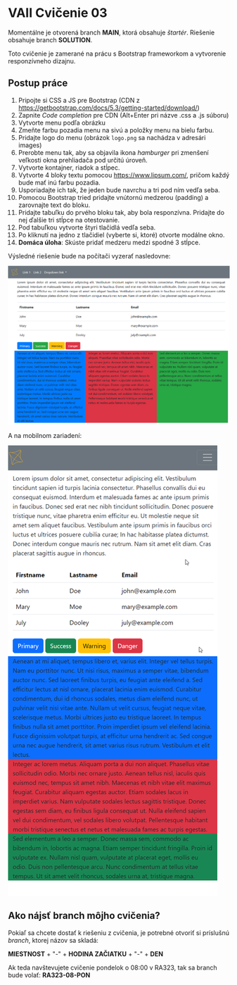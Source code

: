 # VAII Cvičenie 03
Momentálne je otvorená branch __MAIN__, ktorá obsahuje _štartér_. Riešenie obsahuje branch  __SOLUTION__.

Toto cvičenie je zamerané na prácu s Bootstrap frameworkom a vytvorenie responzívneho dizajnu.

##  Postup práce 

1. Pripojte si CSS a JS pre Bootstrap (CDN z https://getbootstrap.com/docs/5.3/getting-started/download/)
2. Zapnite *Code completion* pre CDN (Alt+Enter pri názve .css a .js súboru)
3. Vytvorte menu podľa obrázku
4. Zmeňte farbu pozadia menu na sivú a položky menu na bielu farbu.
5. Pridajte logo do menu (obrázok `logo.png` sa nachádza v adresári images)
6. Prerobte menu tak, aby sa objavila ikona *hamburger* pri zmenšení veľkosti okna prehliadača pod určitú úroveň.
7. Vytvorte kontajner, riadok a stĺpec.
8. Vytvorte 4 bloky textu pomocou https://www.lipsum.com/, pričom každý bude mať inú farbu pozadia.
9. Usporiadajte ich tak, že jeden bude navrchu a tri pod ním vedľa seba.
10. Pomocou Bootstrap tried pridajte vnútornú medzerou (padding) a zarovnajte text do bloku.
11. Pridajte tabuľku do prvého bloku tak, aby bola responzívna. Pridajte do nej ďalšie tri stĺpce na otestovanie. 
12. Pod tabuľkou vytvorte štyri tlačidlá vedľa seba.
13. Po kliknutí na jedno z tlačidiel (vyberte si, ktoré) otvorte modálne okno.
14. **Domáca úloha**: Skúste pridať medzeru medzi spodné 3 stĺpce.

Výsledné riešenie bude na počítači vyzerať nasledovne:

![desktop.png](desktop.png)

A na mobilnom zariadení:

![mobil.png](mobil.png)

## Ako nájsť branch môjho cvičenia?
Pokiaľ sa chcete dostať k riešeniu z cvičenia, je potrebné otvoriť si príslušnú _branch_, ktorej názov sa skladá:

__MIESTNOST__ + "-" + __HODINA ZAČIATKU__ + "-" + __DEN__

Ak teda navštevujete cvičenie pondelok o 08:00 v RA323, tak sa branch bude volať: __RA323-08-PON__

